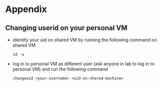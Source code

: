 # Appendix

## Changing userid on your personal VM
- identify your uid on shared VM by running the following command on shared VM
    ```
    id -u
    ```
- log in to personal VM as different user (ask anyone in lab to log in to personal VM) and run the following command
    ```
    changeuid <your-username> <uid-on-shared-machine>

    ```
